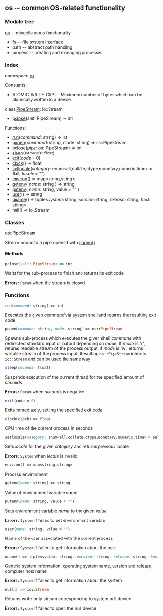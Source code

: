 ## os -- common OS-related functionality

### Module tree

[os](#os) -- miscellaneous functionality
- fs -- file system interface
- path -- abstract path handling
- process -- creating and managing processes

### Index
namespace [os](#os)

Constants:
- ATOMIC_WRITE_CAP -- Maximum number of bytes which can be atomically written to a device

class [PipeStream](#pipestream): io::Stream
- [pclose](#pclose)(_self_: PipeStream) => int

Functions:
- [run](#run)(_command_: string) => int
- [popen](#popen)(_command_: string, mode: string) => os::PipeStream
- [pclose](#pclose)(_pipe_: os::PipeStream) => int
- [sleep](#sleep)(_seconds_: float)
- [exit](#exit)(_code_ = 0)
- [clock](#clock)() => float
- [setlocale](#setlocale)(_category_: enum&lt;all,collate,ctype,monetary,numeric,time&gt; = $all, _locale_ = "")
- [environ](#environ)() => map&lt;string,string&gt;
- [getenv](#getenv)( _name_: string ) => string
- [putenv](#putenv)( _name_: string, value = "" )
- [user](#user)() => string
- [uname](#uname)() => tuple&lt;_system_: string, _version_: string, _release_: string, _host_: string&gt;
- [null](#null)() => io::Stream

<a name="os"></a>
### Classes
<a name="pipestream">os::PipeStream</a>

Stream bound to a pipe opened with [popen()](#popen)
#### Methods
<a name="pclose"></a>
```ruby
pclose(self: PipeStream) => int
```
Waits for the sub-process to finish and returns its exit code

**Errors:** `Param` when the stream is closed
### Functions
<a name="run"></a>
```ruby
run(command: string) => int
```
Executes the given *command* via system shell and returns the resulting exit code
<a name="popen"></a>
```ruby
popen(command: string, mode: string) => os::PipeStream
```
Spawns sub-process which executes the given shell *command* with redirected standard input or output depending on *mode*.
If *mode* is 'r', returns readable stream of the process output; if *mode* is 'w', returns writable stream of the process input.
Resulting `os::PipeStream` inherits `io::Stream` and can be used the same way
<a name="sleep"></a>
```ruby
sleep(seconds: float)
```
Suspends execution of the current thread for the specified amount of *seconds*

**Errors:** `Param` when *seconds* is negative
<a name="exit"></a>
```ruby
exit(code = 0)
```
Exits immediately, setting the specified exit *code*
<a name="clock"></a>
```ruby
clock(clock) => float
```
CPU time of the current process in seconds
<a name="setlocale"></a>
```ruby
setlocale(category: enum<all,collate,ctype,monetary,numeric,time> = $all, locale = "") => string
```
Sets *locale* for the given *category* and returns previous locale

**Errors:** `System` when *locale* is invalid
<a name="environ"></a>
```ruby
environ() => map<string,string>
```
Process environment
<a name="getenv"></a>
```ruby
getenv(name: string) => string
```
Value of environment variable *name*
<a name="putenv"></a>
```ruby
putenv(name: string, value = "")
```
Sets environment variable *name* to the given *value*

**Errors:** `System` if failed to set environment variable
<a name="user"></a>
```ruby
user(name: string, value = "")
```
Name of the user associated with the current process

**Errors:** `System` if failed to get information about the user
<a name="uname"></a>
```ruby
uname() => tuple<system: string, version: string, release: string, host: string>
```
Generic system information: operating system name, version and release, computer host name

**Errors:** `System` if failed to get information about the system
<a name="null"></a>
```ruby
null() => io::Stream
```
Returns write-only stream corresponding to system null device

**Errors:** `System` if failed to open the null device
